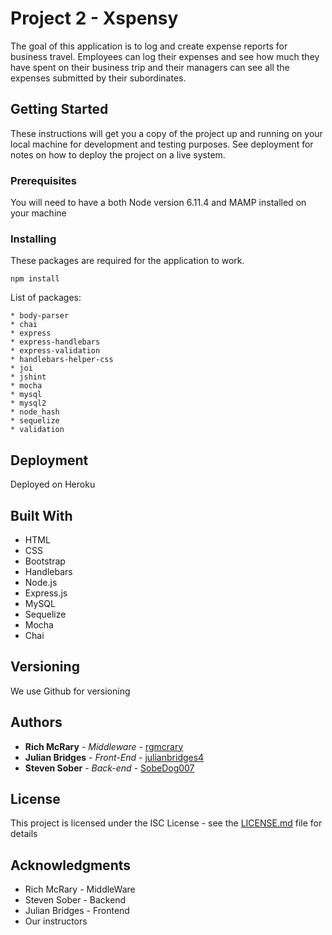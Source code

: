 # Project 2 - Xspensy

The goal of this application is to log and create expense reports for business travel.  Employees can log their expenses and see how much they have spent on their business trip and their managers can see all the expenses submitted by their subordinates.

## Getting Started

These instructions will get you a copy of the project up and running on your local machine for development and testing purposes. See deployment for notes on how to deploy the project on a live system.

### Prerequisites

You will need to have a both Node version 6.11.4 and MAMP installed on your machine

### Installing

These packages are required for the application to work.  

```
npm install
```

List of packages:

```
* body-parser
* chai
* express
* express-handlebars
* express-validation
* handlebars-helper-css
* joi
* jshint
* mocha
* mysql
* mysql2
* node_hash
* sequelize
* validation
```

## Deployment

Deployed on Heroku

## Built With

* HTML
* CSS
* Bootstrap
* Handlebars
* Node.js
* Express.js
* MySQL
* Sequelize
* Mocha
* Chai

## Versioning

We use Github for versioning

## Authors

* **Rich McRary** - *Middleware* - [rgmcrary](https://github.com/rgmcrary)
* **Julian Bridges** - *Front-End* - [julianbridges4](https://github.com/julianbridges4)
* **Steven Sober** - *Back-end* - [SobeDog007](https://github.com/SobeDog007)

## License

This project is licensed under the ISC License - see the [LICENSE.md](LICENSE.md) file for details

## Acknowledgments

* Rich McRary - MiddleWare
* Steven Sober - Backend
* Julian Bridges - Frontend
* Our instructors

